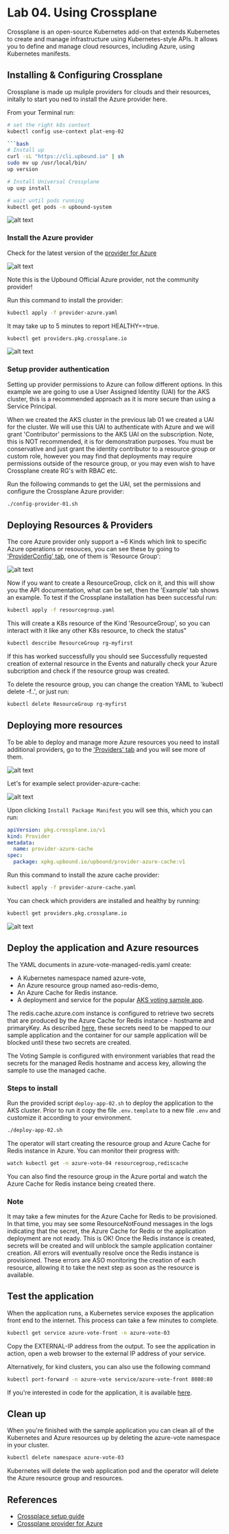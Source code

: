 # Lab 04. Using Crossplane

Crossplane is an open-source Kubernetes add-on that extends Kubernetes to create and manage infrastructure using Kubernetes-style APIs. It allows you to define and manage cloud resources, including Azure, using Kubernetes manifests.

## Installing & Configuring Crossplane

Crossplane is made up muliple providers for clouds and their resources, initally to start you ned to install the Azure provider here.

From your Terminal run:

```bash
# set the right k8s context
kubectl config use-context plat-eng-02

```bash
# Install up
curl -sL "https://cli.upbound.io" | sh
sudo mv up /usr/local/bin/
up version
``` 

```bash
# Install Universal Crossplane
up uxp install

# wait until pods running
kubectl get pods -n upbound-system
```

![alt text](media/crossplane-pods.png)


### Install the Azure provider

Check for the latest version of the [provider for Azure](https://marketplace.upbound.io/providers/upbound/provider-family-azure/v1.11.1)

![alt text](media/provider.png)

Note this is the Upbound Official Azure provider, not the community provider!

Run this command to install the provider:

```bash
kubectl apply -f provider-azure.yaml
```

It may take up to 5 minutes to report HEALTHY==true.

```bash
kubectl get providers.pkg.crossplane.io
```

![alt text](media/providers-health.png)


### Setup provider authentication

Setting up provider permissions to Azure can follow different options. In this example we are going to use a User Assigned Identity (UAI) for the AKS cluster, this is a recommended approach as it is more secure than using a Service Principal.

When we created the AKS cluster in the previous lab 01 we created a UAI for the cluster. We will use this UAI to authenticate with Azure and we will grant 'Contributor' permissions to the AKS UAI on the subscription. Note, this is NOT recommended, it is for demonstration purposes. You must be conservative and just grant the identity contributor to a resource group or custom role, however you may find that deployments may require permissions outside of the resource group, or you may even wish to have Crossplane create RG's with RBAC etc.

Run the following commands to get the UAI, set the permissions and configure the Crossplane Azure provider:

```bash
./config-provider-01.sh
```

## Deploying Resources & Providers

The core Azure provider only support a ~6 Kinds which link to specific Azure operations or resouces, you can see these by going to ['ProviderConfig' tab](https://marketplace.upbound.io/providers/upbound/provider-family-azure/v1.11.1/config), one of them is 'Resource Group':

![alt text](media/kinds.png)

Now if you want to create a ResourceGroup, click on it, and this will show you the API documentation, what can be set, then the 'Example' tab shows an example. To test if the Crossplane installation has been successful run:

```bash
kubectl apply -f resourcegroup.yaml
```

This will create a K8s resource of the Kind 'ResourceGroup', so you can interact with it like any other K8s resource, to check the status"

```bash
kubectl describe ResourceGroup rg-myfirst
```

If this has worked successfully you should see Successfully requested creation of external resource in the Events and naturally check your Azure subcription and check if the resource group was created.

To delete the resource group, you can change the creation YAML to 'kubectl delete -f..', or just run:

```bash
kubectl delete ResourceGroup rg-myfirst
```

## Deploying more resources

To be able to deploy and manage more Azure resources you need to install additional providers, go to the ['Providers' tab](https://marketplace.upbound.io/providers/upbound/provider-family-azure/v1.11.1/providers) and you will see more of them.

![alt text](media/list-providers.png)

Let's for example select provider-azure-cache:

![alt text](media/cache.png)

Upon clicking `Install Package Manifest` you will see this, which you can run:

```yaml
apiVersion: pkg.crossplane.io/v1
kind: Provider
metadata:
  name: provider-azure-cache
spec:
  package: xpkg.upbound.io/upbound/provider-azure-cache:v1
```

Run this command to install the azure cache provider:
```bash
kubectl apply -f provider-azure-cache.yaml
```

You can check which providers are installed and healthy by running:

```bash
kubectl get providers.pkg.crossplane.io
```

![alt text](media/installed-providers.png)


## Deploy the application and Azure resources

The YAML documents in azure-vote-managed-redis.yaml create:

- A Kubernetes namespace named azure-vote,
- An Azure resource group named aso-redis-demo,
- An Azure Cache for Redis instance.
- A deployment and service for the popular [AKS voting sample app](https://github.com/Azure-Samples/azure-voting-app-redis).

The redis.cache.azure.com instance is configured to retrieve two secrets that are produced by the Azure Cache for Redis instance - hostname and primaryKey. As described [here](https://azure.github.io/azure-service-operator/guide/secrets/#how-to-retrieve-secrets-created-by-azure), these secrets need to be mapped to our sample application and the container for our sample application will be blocked until these two secrets are created.

The Voting Sample is configured with environment variables that read the secrets for the managed Redis hostname and access key, allowing the sample to use the managed cache.

### Steps to install

Run the provided script `deploy-app-02.sh` to deploy the application to the AKS cluster. Prior to run it copy the file `.env.template` to a new file `.env` and customize it according to your environment.

```bash
./deploy-app-02.sh
```

The operator will start creating the resource group and Azure Cache for Redis instance in Azure. You can monitor their progress with:

```bash
watch kubectl get -n azure-vote-04 resourcegroup,rediscache
```

You can also find the resource group in the Azure portal and watch the Azure Cache for Redis instance being created there.

### Note
It may take a few minutes for the Azure Cache for Redis to be provisioned. In that time, you may see some ResourceNotFound messages in the logs indicating that the secret, the Azure Cache for Redis or the application deployment are not ready. This is OK! Once the Redis instance is created, secrets will be created and will unblock the sample application container creation. All errors will eventually resolve once the Redis instance is provisioned. These errors are ASO monitoring the creation of each resource, allowing it to take the next step as soon as the resource is available.


## Test the application

When the application runs, a Kubernetes service exposes the application front end to the internet. This process can take a few minutes to complete.

```bash
kubectl get service azure-vote-front -n azure-vote-03
```

Copy the EXTERNAL-IP address from the output. To see the application in action, open a web browser to the external IP address of your service.

Alternatively, for kind clusters, you can also use the following command

```bash
kubectl port-forward -n azure-vote service/azure-vote-front 8080:80
```

If you're interested in code for the application, it is available [here](https://github.com/Azure-Samples/azure-voting-app-redis).


## Clean up

When you're finished with the sample application you can clean all of the Kubernetes and Azure resources up by deleting the azure-vote namespace in your cluster.

```bash
kubectl delete namespace azure-vote-03
```

Kubernetes will delete the web application pod and the operator will delete the Azure resource group and resources.







## References

- [Crossplace setup guide](https://github.com/danielsollondon/platform-engineering/blob/main/readme.md)
- [Crossplane provider for Azure](https://marketplace.upbound.io/providers/upbound/provider-family-azure/v1.11.1)